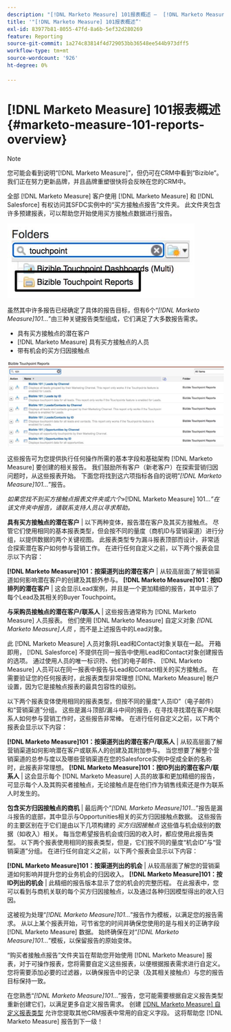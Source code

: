 ```yaml
---
description: "[!DNL Marketo Measure] 101报表概述 —  [!DNL Marketo Measure]"
title: '"[!DNL Marketo Measure] 101报表概述”'
exl-id: 83977b81-8055-47fd-8a6b-5ef32d280269
feature: Reporting
source-git-commit: 1a274c83814f4d729053bb36548ee544b973dff5
workflow-type: tm+mt
source-wordcount: '926'
ht-degree: 0%

---
```


# [!DNL Marketo Measure] 101报表概述 {#marketo-measure-101-reports-overview}

>[!NOTE]
>
>您可能会看到说明“[!DNL Marketo Measure]”，但仍可在CRM中看到“Bizible”。 我们正在努力更新品牌，并且品牌重塑很快将会反映在您的CRM中。

全部 [!DNL Marketo Measure] 客户使用 [!DNL Marketo Measure] 和 [!DNL Salesforce] 有权访问其SFDC实例中的“买方接触点报告”文件夹。 此文件夹包含许多预建报表，可以帮助您开始使用买方接触点数据进行报告。

![](assets/bizible-101-reports-overview-1.png)

虽然其中许多报告已经确定了具体的报告目标，但有6个“_[!DNL Marketo Measure]101..._”由三种关键报告类型组成，它们满足了大多数报告需求。

* 具有买方接触点的潜在客户
* [!DNL Marketo Measure] 具有买方接触点的人员
* 带有机会的买方归因接触点

![](assets/bizible-101-reports-overview-2.png)

这些报告可为您提供执行任何操作所需的基本字段和基础架构 [!DNL Marketo Measure] 要创建的相关报告。 我们鼓励所有客户（新老客户）在探索营销归因问题时，从这些报表开始。 下面您将找到这六项指标各自的说明”_[!DNL Marketo Measure]101..._”报告。

_如果您找不到买方接触点报表文件夹或六个»_[!DNL Marketo Measure] 101..._”在该文件夹中报告，请联系支持人员以寻求帮助。_

**具有买方接触点的潜在客户** | 以下两种变体，报告潜在客户及其买方接触点。 尽管它们使用相同的基本报表类型，但会按不同的量度（商机ID与营销渠道）进行分组，以提供数据的两个关键视图。 此报表类型专为漏斗报表顶部而设计，非常适合探索潜在客户如何参与营销工作。 在进行任何自定义之前，以下两个报表会显示以下内容：

**[!DNL Marketo Measure]101：按渠道列出的潜在客户** | 从较高层面了解营销渠道如何影响潜在客户的创建及其额外参与。
**[!DNL Marketo Measure]101：按ID排列的潜在客户** | 这会显示Lead案例，并且是一个更加精细的报告，其中显示了每个Lead及其相关的Buyer Touchpoint。

**与采购员接触点的潜在客户/联系人** | 这些报告通常称为 [!DNL Marketo Measure] 人员报表。 他们使用 [!DNL Marketo Measure] 自定义对象 _[!DNL Marketo Measure]人员_ ，而不是上述报告中的Lead对象。

此 [!DNL Marketo Measure] 人员对象将Lead和Contact对象关联在一起。 开箱即用， [!DNL Salesforce] 不提供在同一报告中使用Lead和Contact对象创建报告的选项。 通过使用人员的唯一标识符、他们的电子邮件、 [!DNL Marketo Measure] 人员可以在同一报表中报告与Lead和Contact相关的买方接触点。 在需要验证您的任何报表时，此报表类型非常理想 [!DNL Marketo Measure] 帐户设置，因为它是接触点报表的最具包容性的级别。

以下两个报表变体使用相同的报表类型，但按不同的量度“人员ID”（电子邮件）和“营销渠道”分组。 这些是漏斗顶部/漏斗中间的报告，在寻找寻找潜在客户和联系人如何参与营销工作时，这些报告非常棒。 在进行任何自定义之前，以下两个报表会显示以下内容：

**[!DNL Marketo Measure]101：按渠道列出的潜在客户/联系人** | 从较高层面了解营销渠道如何影响潜在客户或联系人的创建及其附加参与。 当您想要了解整个营销渠道的总参与度以及哪些营销渠道在您的Salesforce实例中促成全新的名称时，此报表非常理想。
**[!DNL Marketo Measure]101：按ID列出的潜在客户/联系人** | 这会显示每个 [!DNL Marketo Measure] 人员的故事和更加精细的报告，可显示每个人及其购买者接触点，无论接触点是在他们作为销售线索还是作为联系人时发生的。

**包含买方归因接触点的商机** | 最后两个”_[!DNL Marketo Measure]101..._”报告是漏斗报告的底部，其中显示与Opportunities相关的买方归因接触点数据。 这些报告的主要区别在于它们是由以下几项构建的 _买方归因接触点_ 这些值与机会级别的数据（如收入）相关。 每当您希望报告机会或归因的收入时，都应使用此报告类型。 以下两个报表使用相同的报表类型，但是，它们按不同的量度“机会ID”与“营销渠道”分组。 在进行任何自定义之前，以下两个报表会显示以下内容：

**[!DNL Marketo Measure]101：按渠道列出的机会** | 从较高层面了解您的营销渠道如何影响并提升您的业务机会的归因收入。
**[!DNL Marketo Measure]101：按ID列出的机会** | 此精细的报告版本显示了您的机会的完整历程。 在此报表中，您可以看到与商机关联的每个买方归因接触点，以及通过各种归因模型得出的收入归因。

这被视为处理“_[!DNL Marketo Measure]101..._”报告作为模板，以满足您的报告需求。 从以上某个报表开始，可节省您的时间并确保您使用的是与相关的正确字段 [!DNL Marketo Measure] 数据。 始终确保在对“_[!DNL Marketo Measure]101..._”模板，以保留报告的原始变体。

“购买者接触点报告”文件夹旨在帮助您开始使用 [!DNL Marketo Measure] 报表，对于可操作报表，您将需要自定义这些报表，以便根据报表需求进行自定义。 您将需要添加必要的过滤器，以确保报告中的记录（及其相关接触点）与您的报告目标保持一致。

在您熟悉“_[!DNL Marketo Measure]101..._”报告，您可能需要根据自定义报告类型重新创建它们，以满足更多自定义报告需求。 创建 [[!DNL Marketo Measure] 自定义报表类型](/help/marketo-measure-salesforce-reporting/new-report-types/creating-custom-marketo-measure-report-types.md) 允许您提取其他CRM报表中常用的自定义字段。 这将帮助您 [!DNL Marketo Measure] 报告到下一级！
